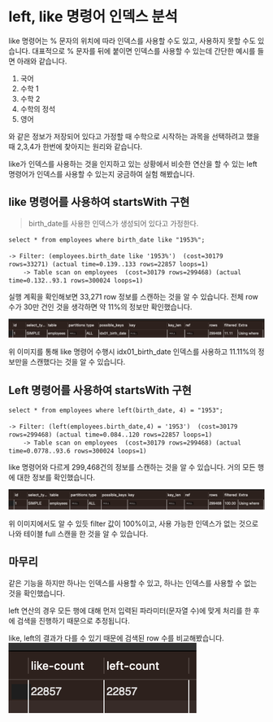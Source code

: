 # left, like 명령어 인덱스 분석

like 명령어는 % 문자의 위치에 따라 인덱스를 사용할 수도 있고, 사용하지 못할 수도 있습니다.
대표적으로 % 문자를 뒤에 붙이면 인덱스를 사용할 수 있는데 간단한 예시를 들면 아래와 같습니다.

1. 국어
2. 수학 1
3. 수학 2
4. 수학의 정석
5. 영어

와 같은 정보가 저장되어 있다고 가정할 때 수학으로 시작하는 과목을 선택하려고 했을 때 2,3,4가 한번에 찾아지는 원리와 같습니다.

like가 인덱스를 사용하는 것을 인지하고 있는 상황에서 비슷한 연산을 할 수 있는 left 명령어가 인덱스를 사용할 수 있는지 궁금하여 실험 해봤습니다.

## like 명령어를 사용하여 startsWith 구현
> birth_date를 사용한 인덱스가 생성되어 있다고 가정한다.

```
select * from employees where birth_date like "1953%";

-> Filter: (employees.birth_date like '1953%')  (cost=30179 rows=33271) (actual time=0.139..133 rows=22857 loops=1)
    -> Table scan on employees  (cost=30179 rows=299468) (actual time=0.132..93.1 rows=300024 loops=1)
```

실행 계획을 확인해보면 33,271 row 정보를 스캔하는 것을 알 수 있습니다. 전체 row 수가 30만 건인 것을 생각하면 약 11%의 정보만 확인했습니다.

![](./images/like.png)

위 이미지를 통해 like 명령어 수행시 idx01_birth_date 인덱스를 사용하고 11.11%의 정보만을 스캔했다는 것을 알 수 있습니다.


## Left 명령어를 사용하여 startsWith 구현

```
select * from employees where left(birth_date, 4) = "1953";

-> Filter: (left(employees.birth_date,4) = '1953')  (cost=30179 rows=299468) (actual time=0.084..120 rows=22857 loops=1)
    -> Table scan on employees  (cost=30179 rows=299468) (actual time=0.0778..93.6 rows=300024 loops=1)
```

like 명령어와 다르게 299,468건의 정보를 스캔하는 것을 알 수 있습니다. 거의 모든 행에 대한 정보를 확인했습니다.

![](./images/left.png)

위 이미지에서도 알 수 있듯 filter 값이 100%이고, 사용 가능한 인덱스가 없는 것으로 나와 테이블 full 스캔을 한 것을 알 수 있습니다.

## 마무리
같은 기능을 하지만 하나는 인덱스를 사용할 수 있고, 하나는 인덱스를 사용할 수 없는 것을 확인했습니다.

left 연산의 경우 모든 행에 대해 먼저 입력된 파라미터(문자열 수)에 맞게 처리를 한 후에 검색을 진행하기 때문으로 추정됩니다.

like, left의 결과가 다를 수 있기 때문에 검색된 row 수를 비교해봤습니다.
![](./images/compare_like_and_left.png)
